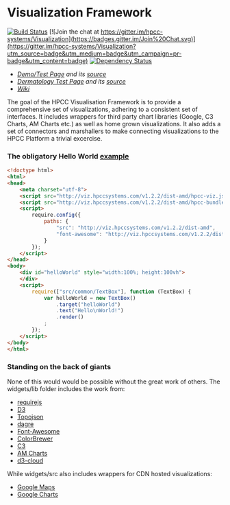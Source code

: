# Visualization Framework 

[![Build Status](https://travis-ci.org/hpcc-systems/Visualization.svg?branch=master)](https://travis-ci.org/hpcc-systems/Visualization)
[![Join the chat at https://gitter.im/hpcc-systems/Visualization](https://badges.gitter.im/Join%20Chat.svg)](https://gitter.im/hpcc-systems/Visualization?utm_source=badge&utm_medium=badge&utm_campaign=pr-badge&utm_content=badge)
[![Dependency Status](https://gemnasium.com/hpcc-systems/Visualization.svg)](https://gemnasium.com/hpcc-systems/Visualization)

* _[Demo/Test Page](http://rawgit.com/hpcc-systems/Visualization/master/demos/test.html) and its [source](https://github.com/hpcc-systems/Visualization/blob/master/demos/test.html)_
* _[Dermatology Test Page](http://rawgit.com/hpcc-systems/Visualization/master/demos/dermatology.html) and its [source](https://github.com/hpcc-systems/Visualization/blob/master/demos/dermatology.html)_
* _[Wiki](https://github.com/hpcc-systems/Visualization/wiki)_

The goal of the HPCC Visualisation Framework is to provide a comprehensive set of visualizations, adhering to a consistent set of interfaces. 
It includes wrappers for third party chart libraries (Google, C3 Charts, AM Charts etc.) as well as home grown visualizations. 
It also adds a set of connectors and marshallers to make connecting visualizations to the HPCC Platform a trivial excercise.

### The obligatory Hello World [example](http://rawgit.com/hpcc-systems/Visualization/master/demos/HelloWorld/index.html)
```html
﻿<!doctype html>
<html>
<head>
    <meta charset="utf-8">
    <script src="http://viz.hpccsystems.com/v1.2.2/dist-amd/hpcc-viz.js"></script>
    <script src="http://viz.hpccsystems.com/v1.2.2/dist-amd/hpcc-bundles.js"></script>
    <script>
        require.config({
            paths: {
                "src": "http://viz.hpccsystems.com/v1.2.2/dist-amd",
                "font-awesome": "http://viz.hpccsystems.com/v1.2.2/dist-amd/font-awesome/css/font-awesome.min"
            }
        });
    </script>
</head>
<body>
    <div id="helloWorld" style="width:100%; height:100vh">
    </div>
    <script>
        require(["src/common/TextBox"], function (TextBox) {
            var helloWorld = new TextBox()
                .target("helloWorld")
                .text("Hello\nWorld!")
                .render()
            ;
        });
    </script>
</body>
</html>
```

### Standing on the back of giants 
None of this would would be possible without the great work of others.  The widgets/lib folder includes the work from:

* [requirejs](http://requirejs.org/)<br>
* [D3](http://d3js.org/)<br>
* [Topojson](https://github.com/mbostock/topojson)<br>
* [dagre](https://github.com/cpettitt/dagre)<br>
* [Font-Awesome](http://fortawesome.github.io/Font-Awesome/)<br> 
* [ColorBrewer](http://colorbrewer2.org/)<br>
* [C3](http://c3js.org/)<br>
* [AM Charts](http://www.amcharts.com/)<br>
* [d3-cloud](https://github.com/jasondavies/d3-cloud)<br>

While widgets/src also includes wrappers for CDN hosted visualizations:

* [Google Maps](https://developers.google.com/maps/)<br>
* [Google Charts](https://developers.google.com/chart/)<br>